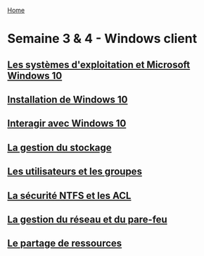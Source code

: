[Home](https://github.com/Addleo/TSSR/tree/main)  
# Semaine 3 & 4 - Windows client  
## [Les systèmes d'exploitation et Microsoft Windows 10](https://github.com/Addleo/TSSR/tree/Les_syst%C3%A8mes_d'exploitation_et_Microsoft_Windows_10)  
## [Installation de Windows 10](https://github.com/Addleo/TSSR/tree/Installation_de_Windows_10)  
## [Interagir avec Windows 10](https://github.com/Addleo/TSSR/tree/Interagir_avec_Windows_10)  
## [La gestion du stockage](https://github.com/Addleo/TSSR/tree/La_gestion_du_stockage)  
## [Les utilisateurs et les groupes](https://github.com/Addleo/TSSR/tree/Les_utilisateurs_et_les_groupes)  
## [La sécurité NTFS et les ACL](https://github.com/Addleo/TSSR/tree/La_s%C3%A9curit%C3%A9_NTFS_et_les_ACL)  
## [La gestion du réseau et du pare-feu](https://github.com/Addleo/TSSR/tree/La_gestion_du_r%C3%A9seau_et_du_pare-feu)  
## [Le partage de ressources](https://github.com/Addleo/TSSR/tree/Le_partage_de_ressources)  
